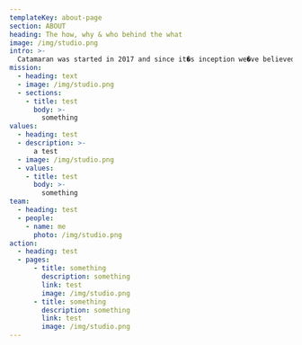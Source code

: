 ```yaml
---
templateKey: about-page
section: ABOUT
heading: The how, why & who behind the what
image: /img/studio.png
intro: >-
  Catamaran was started in 2017 and since it�s inception we�ve believed by joining together founders and an expert team, that like a Catamaran the resulting twin-hulled vessel can outperform their mono-hauled counterparts.
mission:
  - heading: text
  - image: /img/studio.png
  - sections:
    - title: test
      body: >-
        something
values:
  - heading: test
  - description: >-
      a test
  - image: /img/studio.png
  - values:
    - title: test
      body: >-
        something
team:
  - heading: test
  - people:
    - name: me
      photo: /img/studio.png
action:
  - heading: test
  - pages:
      - title: something
        description: something
        link: test
        image: /img/studio.png
      - title: something
        description: something
        link: test
        image: /img/studio.png
---
```

